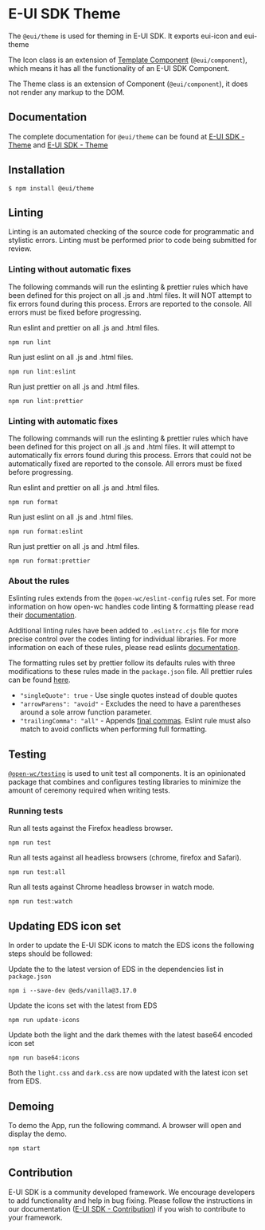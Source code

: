 # E-UI SDK Theme

The `@eui/theme` is used for theming in E-UI SDK. It exports eui-icon and eui-theme

The Icon class is an extension of [Template Component](https://euisdk.seli.wh.rnd.internal.ericsson.com/euisdk/#docs?chapter=template-component) (`@eui/component`), which means it has all the functionality of an E-UI SDK Component.  

The Theme class is an extension of Component (`@eui/component`), it does not render any markup to the DOM.

## Documentation

The complete documentation for `@eui/theme` can be found at [E-UI SDK - Theme](https://euisdk.seli.wh.rnd.internal.ericsson.com/euisdk/#docs?chapter=theme-component) and [E-UI SDK - Theme](https://euisdk.seli.wh.rnd.internal.ericsson.com/euisdk/#docs?chapter=theme_icon)

## Installation

`$ npm install @eui/theme`

## Linting

Linting is an automated checking of the source code for programmatic and stylistic errors. Linting must be performed prior to code being submitted for review.

### Linting without automatic fixes

The following commands will run the eslinting & prettier rules which have been defined for this project on all .js and .html files. It will NOT attempt to fix errors found during this process. Errors are reported to the console. All errors must be fixed before progressing.

Run eslint and prettier on all .js and .html files.

```shell
npm run lint
```

Run just eslint on all .js and .html files.

```shell
npm run lint:eslint
```

Run just prettier on all .js and .html files.

```shell
npm run lint:prettier
```

### Linting with automatic fixes

The following commands will run the eslinting & prettier rules which have been defined for this project on all .js and .html files. It will attempt to
automatically fix errors found during this process. Errors that could not be automatically fixed are reported to the console. All errors must be fixed
before progressing.

Run eslint and prettier on all .js and .html files.

```shell
npm run format
```

Run just eslint on all .js and .html files.

```shell
npm run format:eslint
```

Run just prettier on all .js and .html files.

```shell
npm run format:prettier
```

### About the rules

Eslinting rules extends from the `@open-wc/eslint-config` rules set. For more information on how open-wc handles code linting & formatting please read their [documentation](https://open-wc.org/guides/tools/linting-and-formatting/).

Additional linting rules have been added to `.eslintrc.cjs` file for more precise control over the codes linting for individual libraries. For more information on each of these rules, please read eslints [documentation](https://eslint.org/docs/rules/).

The formatting rules set by prettier follow its defaults rules with three modifications to these rules made in the `package.json` file. All prettier rules can be found [here](https://prettier.io/docs/en/options.html).

- `"singleQuote": true` - Use single quotes instead of double quotes
- `"arrowParens": "avoid"` - Excludes the need to have a parentheses around a sole arrow function parameter.
- `"trailingComma": "all"` - Appends [final commas](https://developer.mozilla.org/en-US/docs/Web/JavaScript/Reference/Trailing_commas). Eslint rule must also match to avoid conflicts when performing full formatting.

## Testing

[`@open-wc/testing`](https://open-wc.org/docs/testing/testing-package/) is used to unit test all components. It is an opinionated package that combines and configures testing libraries to minimize the amount of ceremony required when writing tests.  

### Running tests

Run all tests against the Firefox headless browser.  

``` shell
npm run test
```

Run all tests against all headless browsers (chrome, firefox and Safari).

``` shell
npm run test:all
```

Run all tests against Chrome headless browser in watch mode.

``` shell
npm run test:watch
```

## Updating EDS icon set

In order to update the E-UI SDK icons to match the EDS icons the following steps should be followed:

Update the to the latest version of EDS in the dependencies list in `package.json`

```shell
npm i --save-dev @eds/vanilla@3.17.0
```

Update the icons set with the latest from EDS  

```shell
npm run update-icons
```

Update both the light and the dark themes with the latest base64 encoded icon set

```shell
npm run base64:icons
```

Both the `light.css` and `dark.css` are now updated with the latest icon set from EDS.

## Demoing

To demo the App, run the following command. A browser will open and display the demo.  

```shell
npm start
```

## Contribution

E-UI SDK is a community developed framework. We encourage developers to add functionality and help in bug fixing. Please follow the instructions in our documentation ([E-UI SDK - Contribution](https://euisdk.seli.wh.rnd.internal.ericsson.com/euisdk/#docs?chapter=contribution)) if you wish to contribute to your framework.
